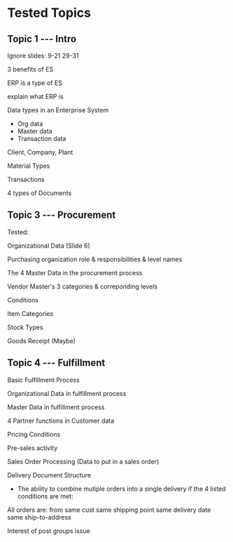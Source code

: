 # Tested Topics

Topic 1 --- Intro
----------

Ignore slides:
9-21
29-31

3 benefits of ES

ERP is a type of ES

explain what ERP is

Data types in an Enterprise System
- Org data
- Master data
- Transaction data

Client, Company, Plant

Material Types

Transactions

4 types of Documents



Topic 3 --- Procurement
----------

Tested:

Organizational Data (Slide 6)

Purchasing organization role & responsibilities & level names

The 4 Master Data in the procurement process

Vendor Master's 3 categories & correponding levels

Conditions

Item Categories

Stock Types

Goods Receipt (Maybe)


Topic 4 --- Fulfillment
---------

Basic Fulfillment Process

Organizational Data in fulfillment process

Master Data in fulfillment process

4 Partner functions in Customer data


Pricing Conditions

Pre-sales activity

Sales Order Processing (Data to put in a sales order)

Delivery Document Structure
- The ability to combine mutiple orders into a single delivery if the 4 listed conditions are met:

All orders are:
    from same cust
    same shipping point
    same delivery date
    same ship-to-address

Interest of post groups issue
